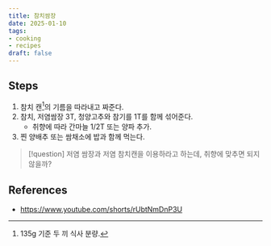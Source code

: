 ```yaml
---
title: 참치쌈장
date: 2025-01-10
tags:
- cooking
- recipes
draft: false
---
```


## Steps
1. 참치 캔[^1]의 기름을 따라내고 짜준다.
2. 참치, 저염쌈장 3T, 청양고추와 참기를 1T를 함께 섞어준다.
	- 취향에 따라 간마늘 1/2T 또는 양파 추가.
3. 찐 양배추 또는 쌈채소에 밥과 함께 먹는다.

> [!question] 
> 저염 쌈장과 저염 참치캔을 이용하라고 하는데, 취향에 맞추면 되지 않을까?

[^1]: 135g 기준 두 끼 식사 분량.


## References
- https://www.youtube.com/shorts/rUbtNmDnP3U